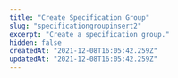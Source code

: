 ```yaml
---
title: "Create Specification Group"
slug: "specificationgroupinsert2"
excerpt: "Create a specification group."
hidden: false
createdAt: "2021-12-08T16:05:42.259Z"
updatedAt: "2021-12-08T16:05:42.259Z"
---
```

